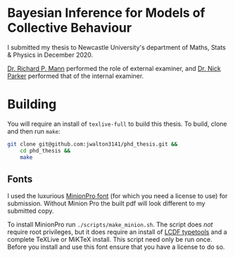 # Bayesian Inference for Models of Collective Behaviour

I submitted my thesis to Newcastle University's department of Maths, Stats &
Physics in December 2020.

[Dr. Richard P. Mann](http://www.richardpmann.com/) performed the role of
external examiner, and [Dr. Nick
Parker](https://www.ncl.ac.uk/maths-physics/people/profile/nickparker.html)
performed that of the internal examiner.

# Building

You will require an install of `texlive-full` to build this thesis. To build,
clone and then run `make`:

```sh
git clone git@github.com:jwalton3141/phd_thesis.git &&
    cd phd_thesis &&
    make
```

## Fonts

I used the luxurious [MinionPro font](https://fonts.adobe.com/fonts/minion)
(for which you need a license to use) for submission. Without Minion Pro the
built pdf will look different to my submitted copy.

To install MinionPro run `./scripts/make_minion.sh`. The script does *not*
require root privileges, but it does require an install of [LCDF
typetools](http://www.lcdf.org/type/) and a complete TeXLive or MiKTeX install.
This script need only be run once. Before you install and use this font ensure
that you have a license to do so. 
